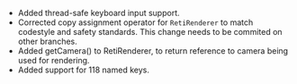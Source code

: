  -  Added thread-safe keyboard input support.
 -  Corrected copy assignment operator for `RetiRenderer` to match codestyle and safety standards. This change needs to be commited on other branches.
 -  Added getCamera() to RetiRenderer, to return reference to camera being used for rendering.
 -  Added support for 118 named keys.
